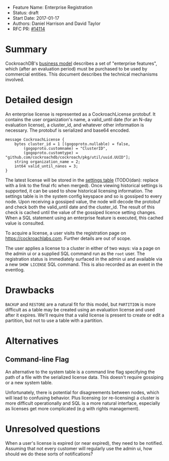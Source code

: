 - Feature Name: Enterprise Registration
- Status: draft
- Start Date: 2017-01-17
- Authors: Daniel Harrison and David Taylor
- RFC PR: [#14114]

# Summary

CockroachDB's [business model] describes a set of "enterprise features", which
(after an evaluation period) must be purchased to be used by commercial
entities. This document describes the technical mechanisms involved.

# Detailed design

An enterprise license is represented as a CockroachLicense protobuf. It contains
the user organization's name, a valid_until date (for an N-day evaluation
license), a cluster_id, and whatever other information is necessary. The
protobuf is serialized and base64 encoded.

```
message CockroachLicense {
    bytes cluster_id = 1 [(gogoproto.nullable) = false,
        (gogoproto.customname) = "ClusterID",
        (gogoproto.customtype) = "github.com/cockroachdb/cockroach/pkg/util/uuid.UUID"];
    string organization_name = 2;
    int64 valid_until_nanos = 3;
}
```

The latest license will be stored in the [settings table] (TODO(dan): replace
with a link to the final rfc when merged). Once viewing historical settings is
supported, it can be used to show historical licensing information. The settings
table is in the system config keyspace and so is gossiped to every node. Upon
receiving a gossiped value, the node will decode the protobuf and check both the
valid_until date and the cluster_id. The result of this check is cached until
the value of the gossiped licence setting changes. When a SQL statement using an
enterprise feature is executed, this cached value is consulted.

To acquire a license, a user visits the registration page on
https://cockroachlabs.com. Further details are out of scope.

The user applies a license to a cluster in either of two ways: via a page on the
admin ui or a supplied SQL command run as the `root` user. The registration
status is immediately surfaced in the admin ui and available via a new `SHOW
LICENSE` SQL command. This is also recorded as an event in the eventlog.

# Drawbacks

`BACKUP` and `RESTORE` are a natural fit for this model, but `PARTITION` is more
difficult as a table may be created using an evaluation license and used after
it expires. We'll require that a valid license is present to create or edit a
partition, but not to use a table with a partition.

# Alternatives

## Command-line Flag

An alternative to the system table is a command line flag specifying the path of
a file with the serialized license data. This doesn't require gossiping or a new
system table.

Unfortunately, there is potential for disagreements between nodes, which will
lead to confusing behavior. Plus licensing (or re-licensing) a cluster is more
difficult operationally and SQL is a more natural interface, especially as
licenses get more complicated (e.g with rights management).

# Unresolved questions

When a user's license is expired (or near expired), they need to be notified.
Assuming that not every customer will regularly use the admin ui, how should we
do these sorts of notifications?

[#14114]: https://github.com/cockroachdb/cockroach/pull/14114
[business model]: https://www.cockroachlabs.com/blog/how-were-building-a-business-to-last/
[settings table]: https://github.com/cockroachdb/cockroach/pull/14230
